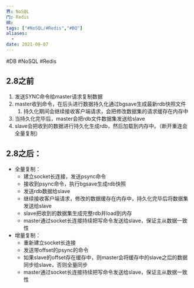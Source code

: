 ```yaml
---
界: NoSQL
门: Redis
纲: 
tags: ["#NoSQL/#Redis","#BQ"]
aliases:
  - 
date: 2021-09-07
---
```

#DB #NoSQL #Redis

## 2.8之前
1. 发送SYNC命令给master请求复制数据
2. master收到命令，在后头进行数据持久化通过bgsave生成最新rdb快照文件
	1. 持久化期间会继续接收客户端请求，会把修改数据集的请求缓存在内存中
3. 当持久化完毕后，master会把rdb文件数据集发送给slave
4. slave会把收到的数据进行持久化生成rdb，然后加载到内存中。（断开重连会全量复制）

## 2.8之后：
-   全量复制：
    -   建立socket长连接，发送psync命令
    -   接收到psync命令，执行bgsave生成rdb快照
    -   发送rdb数据给slave
    -   继续接收客户端请求，修改的数据缓存在内存中，持久化完毕后将数据集发送给slave
    -   slave把收到的数据集生成完整rdb并load到内存
    -   master通过socket长连接持续把写命令发送给slave，保证主从数据一致性
-   增量复制：
    -   重新建立socket长连接
    -   发送带offset的psync的命令
    -   如果slave的offset存在缓存中，则master会将缓存中的slave之后的数据同步给slave，否则全量同步
    -   master通过socket长连接持续把写命令发送给slave，保证主从数据一致性
